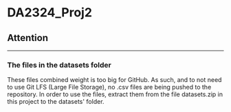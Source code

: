 # DA2324_Proj2
 
## Attention
___
### The files in the datasets folder 

These files combined weight is too big for GitHub. As such, and to not need to use Git LFS (Large File Storage), no .csv files are being pushed to the repository. In order to use the files, extract them from the file datasets.zip in this project to the datasets' folder. 
